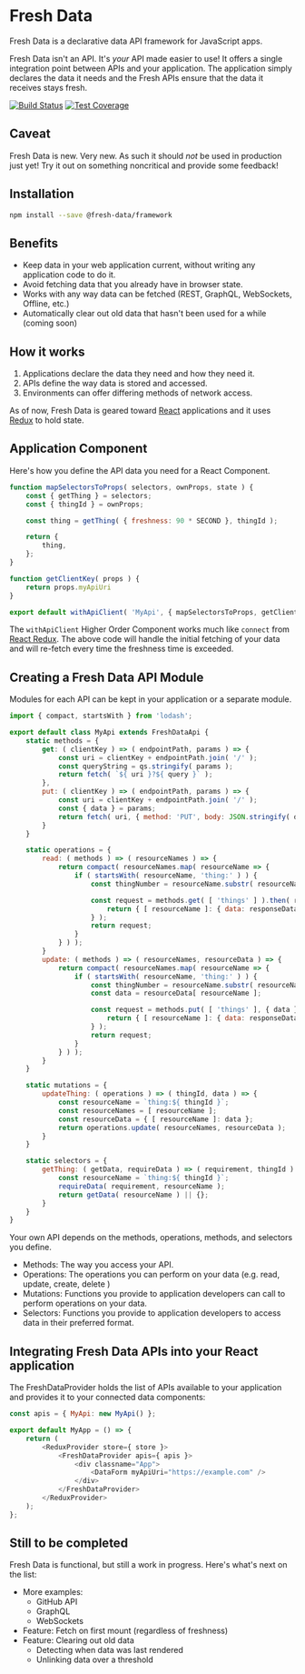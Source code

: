 # Fresh Data

Fresh Data is a declarative data API framework for JavaScript apps.

Fresh Data isn't an API. It's *your* API made easier to use!
It offers a single integration point between APIs and your application.
The application simply declares the data it needs and the Fresh APIs ensure that the data it receives stays fresh.

[![Build Status](https://travis-ci.org/automattic/fresh-data.svg?branch=master)](https://travis-ci.org/automattic/fresh-data)
[![Test Coverage](https://img.shields.io/codecov/c/github/automattic/fresh-data.svg)](https://travis-ci.org/automattic/fresh-data)

## Caveat

Fresh Data is new. Very new. As such it should *not* be used in production just yet!
Try it out on something noncritical and provide some feedback!

## Installation

```sh
npm install --save @fresh-data/framework
```

## Benefits

* Keep data in your web application current, without writing any application code to do it.
* Avoid fetching data that you already have in browser state.
* Works with any way data can be fetched (REST, GraphQL, WebSockets, Offline, etc.)
* Automatically clear out old data that hasn't been used for a while (coming soon)

## How it works

1. Applications declare the data they need and how they need it.
2. APIs define the way data is stored and accessed.
3. Environments can offer differing methods of network access.

As of now, Fresh Data is geared toward [React](https://github.com/facebook/react) applications and it uses [Redux](https://github.com/reduxjs/redux) to hold state.

## Application Component

Here's how you define the API data you need for a React Component.

```js
function mapSelectorsToProps( selectors, ownProps, state ) {
	const { getThing } = selectors;
	const { thingId } = ownProps;

	const thing = getThing( { freshness: 90 * SECOND }, thingId );

	return {
		thing,
	};
}

function getClientKey( props ) {
	return props.myApiUri
}

export default withApiClient( 'MyApi', { mapSelectorsToProps, getClientKey } )( MyReactComponent );
```

The `withApiClient` Higher Order Component works much like `connect` from [React Redux](https://github.com/reduxjs/react-redux).
The above code will handle the initial fetching of your data and will re-fetch every time the freshness time is exceeded.

## Creating a Fresh Data API Module

Modules for each API can be kept in your application or a separate module.

```js
import { compact, startsWith } from 'lodash';

export default class MyApi extends FreshDataApi {
	static methods = {
		get: ( clientKey ) => ( endpointPath, params ) => {
			const uri = clientKey + endpointPath.join( '/' );
			const queryString = qs.stringify( params );
			return fetch( `${ uri }?${ query }` );
		},
		put: ( clientKey ) => ( endpointPath, params ) => {
			const uri = clientKey + endpointPath.join( '/' );
			const { data } = params;
			return fetch( uri, { method: 'PUT', body: JSON.stringify( data ) } );
		}
	}

	static operations = {
		read: ( methods ) => ( resourceNames ) => {
			return compact( resourceNames.map( resourceName => {
				if ( startsWith( resourceName, 'thing:' ) ) {
					const thingNumber = resourceName.substr( resourceName.indexOf( ':' ) + 1 );

					const request = methods.get( [ 'things' ] ).then( responseData => {
						return { [ resourceName ]: { data: responseData } };
					} );
					return request;
				}
			} ) );
		}
		update: ( methods ) => ( resourceNames, resourceData ) => {
			return compact( resourceNames.map( resourceName => {
				if ( startsWith( resourceName, 'thing:' ) ) {
					const thingNumber = resourceName.substr( resourceName.indexOf( ':' ) + 1 );
					const data = resourceData[ resourceName ];

					const request = methods.put( [ 'things' ], { data } ).then( responseData => {
						return { [ resourceName ]: { data: responseData } };
					} );
					return request;
				}
			} ) );
		}
	}

	static mutations = {
		updateThing: ( operations ) => ( thingId, data ) => {
			const resourceName = `thing:${ thingId }`;
			const resourceNames = [ resourceName ];
			const resourceData = { [ resourceName ]: data };
			return operations.update( resourceNames, resourceData );
		}
	}

	static selectors = {
		getThing: ( getData, requireData ) => ( requirement, thingId ) => {
			const resourceName = `thing:${ thingId }`;
			requireData( requirement, resourceName );
			return getData( resourceName ) || {};
		}
	}
}
```

Your own API depends on the methods, operations, methods, and selectors you define.
- Methods: The way you access your API.
- Operations: The operations you can perform on your data (e.g. read, update, create, delete )
- Mutations: Functions you provide to application developers can call to perform operations on your data.
- Selectors: Functions you provide to application developers to access data in their preferred format.

## Integrating Fresh Data APIs into your React application

The FreshDataProvider holds the list of APIs available to your application and provides it to your connected data components:

```js
const apis = { MyApi: new MyApi() };

export default MyApp = () => {
	return (
		<ReduxProvider store={ store }>
			<FreshDataProvider apis={ apis }>
				<div classname="App">
					<DataForm myApiUri="https://example.com" />
				</div>
			</FreshDataProvider>
		</ReduxProvider>
	);
};
```

## Still to be completed

Fresh Data is functional, but still a work in progress. Here's what's next on the list:
- More examples:
  - GitHub API
  - GraphQL
  - WebSockets
- Feature: Fetch on first mount (regardless of freshness)
- Feature: Clearing out old data
  - Detecting when data was last rendered
  - Unlinking data over a threshold

